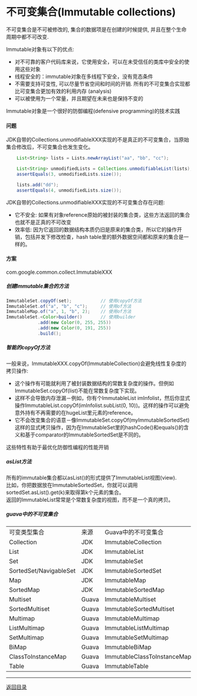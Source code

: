 不可变集合(Immutable collections)
===
不可变集合是不可被修改的, 集合的数据项是在创建的时候提供, 并且在整个生命周期中都不可改变.

Immutable对象有以下的优点:  

* 对不可靠的客户代码库来说，它使用安全，可以在未受信任的类库中安全的使用这些对象
* 线程安全的：immutable对象在多线程下安全，没有竞态条件
* 不需要支持可变性, 可以尽量节省空间和时间的开销. 所有的不可变集合实现都比可变集合更加有效的利用内存 (analysis)
* 可以被使用为一个常量，并且期望在未来也是保持不变的

Immutable对象是一个很好的防御编程(defensive programming)的技术实践

#### 问题
JDK自带的Collections.unmodifiableXXX实现的不是真正的不可变集合，当原始集合修改后，不可变集合也发生变化。

```java  
	List<String> lists = Lists.newArrayList("aa", "bb", "cc");

	List<String> unmodifiedLists = Collections.unmodifiableList(lists);
	assertEquals(3, unmodifiedLists.size());

	lists.add("dd");
	assertEquals(4, unmodifiedLists.size());
```  
  
JDK自带的Collections.unmodifiableXXX实现的不可变集合存在问题:  

* 它不安全: 如果有对象reference原始的被封装的集合类，这些方法返回的集合也就不是正真的不可改变
* 效率低: 因为它返回的数据结构本质仍旧是原来的集合类，所以它的操作开销，包括并发下修改检查，hash table里的额外数据空间都和原来的集合是一样的。


#### 方案
com.google.common.collect.ImmutableXXX

##### 创建Immutable集合的方法
```java
ImmutableSet.copyOf(set);           // 使用copyOf方法
ImmutableSet.of("a", "b", "c");     // 使用of方法
ImmutableMap.of("a", 1, "b", 2);    // 使用of方法
ImmutableSet.<Color>builder()       // 使用builder 
            .add(new Color(0, 255, 255))
            .add(new Color(0, 191, 255))
            .build();
```

##### 智能的copyOf方法  
一般来说，ImmutableXXX.copyOf(ImmutableCollection)会避免线性复杂度的拷贝操作:

* 这个操作有可能就利用了被封装数据结构的常数复杂度的操作。但例如ImmutableSet.copyOf(list)不能在常数复杂度下实现。
* 这样不会导致内存泄漏－例如，你有个ImmutableList<String> imInfolist，然后你显式操作ImmutableList.copyOf(imInfolist.subList(0, 10))。这样的操作可以避免意外持有不再需要的在hugeList里元素的reference。
* 它不会改变集合的语意－像ImmutableSet.copyOf(myImmutableSortedSet)这样的显式拷贝操作，因为在ImmutableSet里的hashCode()和equals()的含义和基于comparator的ImmutableSortedSet是不同的。  

这些特性有助于最优化防御性编程的性能开销

##### asList方法
所有的immutable集合都以asList()的形式提供了ImmutableList视图(view).  
比如，你把数据放在ImmutableSortedSet，你就可以调用sortedSet.asList().get(k)来取得第k个元素的集合。  
返回的ImmutableList常常是个常数复杂度的视图，而不是一个真的拷贝。  

##### guava中的不可变集合

<table>
<tbody>
<tr>
	<td>可变类型集合</td>
	<td>来源</td>
	<td>Guava中的不可变集合</td>
</tr>
<tr>
	<td>Collection </td>
	<td>JDK</td>
	<td>ImmutableCollection</td>
</tr>
<tr>
	<td>List</td>
	<td>JDK</td>
	<td>ImmutableList</td>
</tr>
<tr>
	<td>Set</td>
	<td>JDK</td>
	<td>ImmutableSet</td>
</tr>
<tr>
	<td>SortedSet/NavigableSet</td>
	<td>JDK</td>
	<td>ImmutableSortedSet</td>
</tr>
<tr>
	<td>Map</td>
	<td>JDK</td>
	<td>ImmutableMap</td>
</tr>
<tr>
	<td>SortedMap</td>
	<td>JDK</td>
	<td>ImmutableSortedMap</td>
</tr>
<tr>
	<td>Multiset</td>
	<td>Guava</td>
	<td>ImmutableMultiset</td>
</tr>
<tr>
	<td>SortedMultiset</td>
	<td>Guava</td>
	<td>ImmutableSortedMultiset</td>
</tr>
<tr>
	<td>Multimap</td>
	<td>Guava</td>
	<td>ImmutableMultimap</td>
</tr>
<tr>
	<td>ListMultimap</td>
	<td>Guava</td>
	<td>ImmutableListMultimap</td>
</tr>
<tr>
	<td>SetMultimap</td>
	<td>Guava</td>
	<td>ImmutableSetMultimap</td>
</tr>
<tr>
	<td>BiMap</td>
	<td>Guava</td>
	<td>ImmutableBiMap</td>
</tr>
<tr>
	<td>ClassToInstanceMap</td>
	<td>Guava</td>
	<td>ImmutableClassToInstanceMap</td>
</tr>
<tr>
	<td>Table</td>
	<td>Guava</td>
	<td>ImmutableTable</td>
</tr>
</tbody>
</table>

------
[返回目录](碎片/README.md)
